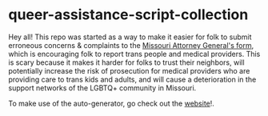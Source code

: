 # queer-assistance-script-collection

Hey all! This repo was started as a way to make it easier for folk to submit erroneous concerns & complaints to the [Missouri Attorney General's form](https://ago.mo.gov/file-a-complaint/transgender-center-concerns), which is encouraging folk to report trans people and medical providers. This is scary because it makes it harder for folks to trust their neighbors, will potentially increase the risk of prosecution for medical providers who are providing care to trans kids and adults, and will cause a deterioration in the support networks of the LGBTQ+ community in Missouri.

To make use of the auto-generator, go check out the [website](https://pamplemoussecache.github.io/queer-assistance-script-collection/)!.
